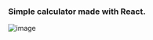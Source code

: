 ### Simple calculator made with React.

![image](https://user-images.githubusercontent.com/55801579/199100979-193f8f0b-e084-45e4-89a3-8ad1f840235f.png)
